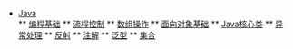 * [Java](/Java/)  
** [编程基础](/Java/01_编程基础)
** [流程控制](/Java/02_流程控制)
** [数组操作](/Java/03_数组操作)
** [面向对象基础](/Java/04_面向对象基础)
** [Java核心类](/Java/05_Java核心类)
** [异常处理](/Java/06_异常处理)
** [反射](/Java/07_反射)
** [注解](/Java/08_注解)
** [泛型](/Java/09_泛型)
** [集合](/Java/10_集合)